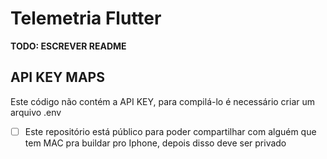 # Telemetria Flutter

**TODO: ESCREVER README**

## API KEY MAPS

Este código não contém a API KEY, para compilá-lo é necessário criar um
arquivo .env

- [ ] Este repositório está público para poder compartilhar com alguém que tem MAC pra buildar pro Iphone, depois disso deve ser privado
